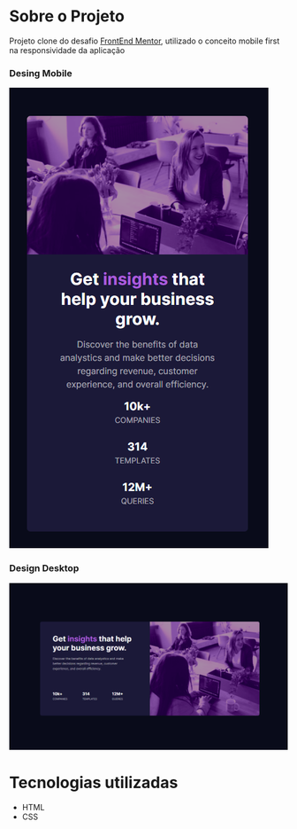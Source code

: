 # Sobre o Projeto
Projeto clone do desafio [FrontEnd Mentor](https://www.frontendmentor.io/challenges/stats-preview-card-component-8JqbgoU62), utilizado o conceito mobile first na responsividade da aplicação

### Desing Mobile
![](https://github.com/cloviswrodrigues/Stats_Preview_Card_Component/blob/ac041409a8d5486aecf245edf2f9ed13928f3f71/frontend/assets/design_mobile.png)

### Design Desktop
![](https://github.com/cloviswrodrigues/Stats_Preview_Card_Component/blob/ac041409a8d5486aecf245edf2f9ed13928f3f71/frontend/assets/design_desktop.png)

# Tecnologias utilizadas
* HTML
* CSS
